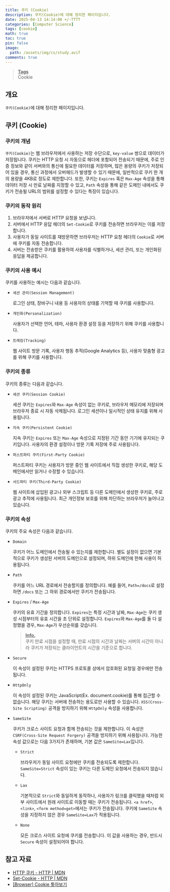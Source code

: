 ```yaml
---
title: 쿠키 (Cookie)
description: 쿠키(Cookie)에 대해 정리한 페이지입니다.
date: 2025-04-13 14:14:00 +/-TTTT
categories: [Computer Science]
tags: [cookie]
math: true
toc: true
pin: false
image:
  path: /assets/img/cs/study.avif
comments: true
---
```


<blockquote class="prompt-info"><p><strong><u>Tags</u></strong><br>
Cookie</p></blockquote>

## 개요

`쿠키(Cookie)`에 대해 정리한 페이지입니다.

## 쿠키 (Cookie)

### 쿠키의 개념

`쿠키(Cookie)`는 웹 브라우저에서 사용하는 저장 수단으로, `key-value` 쌍으로 데이터가 저장됩니다. 쿠키는 HTTP 요청 시 자동으로 헤더에 포함되어 전송되기 때문에, 주로 인증 정보와 같이 서버와의 통신에 필요한 데이터를 저장하며, 많은 용량의 쿠키가 저장되어 있을 경우, 통신 과정에서 오버헤드가 발생할 수 있기 때문에, 일반적으로 쿠키 한 개의 용량을 4KB로 정도로 제한합니다. 또한, 쿠키는 `Expires` 혹은 `Max-Age` 속성을 통해 데이터 저장 시 만료 날짜를 지정할 수 있고, `Path` 속성을 통해 같은 도메인 내에서도 쿠키가 전송될 URL의 범위를 설정할 수 있다는 특징이 있습니다.

### 쿠키의 동작 원리

1. 브라우저에서 서버로 HTTP 요청을 보냅니다.
2. 서버에서 HTTP 응답 헤더의 `Set-Cookie`로 쿠키를 전송하면 브라우저는 이를 저장합니다.
3. 사용자가 동일 사이트를 재방문하면 브라우저는 HTTP 요청 헤더의 `Cookie`로 서버에 쿠키를 자동 전송합니다.
4. 서버는 전송받은 쿠키를 활용하여 사용자를 식별하거나, 세션 관리, 또는 개인화된 응답을 제공합니다.

### 쿠키의 사용 예시

쿠키를 사용하는 예시는 다음과 같습니다.

- `세션 관리(Session Management)`

  로그인 상태, 장바구니 내용 등 사용자의 상태를 기억할 때 쿠키를 사용합니다.

- `개인화(Personalization)`

  사용자가 선택한 언어, 테마, 사용자 환경 설정 등을 저장하기 위해 쿠키를 사용합니다.

- `트래킹(Tracking)`

  웹 사이트 방문 기록, 사용자 행동 추적(Google Analytics 등), 사용자 맞춤형 광고를 위해 쿠키를 사용합니다.

### 쿠키의 종류

쿠키의 종류는 다음과 같습니다.

- `세션 쿠키(Session Cookie)`

  세션 쿠키는 `Expires`와 `Max-Age` 속성이 없는 쿠키로, 브라우저 메모리에 저장되며 브라우저 종료 시 자동 삭제됩니다. 로그인 세션이나 일시적인 상태 유지를 위해 사용됩니다.

- `지속 쿠키(Persistent Cookie)`

  지속 쿠키는 `Expires` 또는 `Max-Age` 속성으로 지정된 기간 동안 기기에 유지되는 쿠키입니다. 사용자의 환경 설정이나 방문 기록 저장에 주로 사용됩니다.

- `퍼스트파티 쿠키(First-Party Cookie)`

  퍼스트파티 쿠키는 사용자가 방문 중인 웹 사이트에서 직접 생성한 쿠키로, 해당 도메인에서만 읽거나 수정할 수 있습니다.

- `서드파티 쿠키(Third-Party Cookie)`

  웹 사이트에 삽입된 광고나 외부 스크립트 등 다른 도메인에서 생성한 쿠키로, 주로 광고 추적에 사용됩니다. 최근 개인정보 보호를 위해 차단하는 브라우저가 늘어나고 있습니다.

### 쿠키의 속성

쿠키의 주요 속성은 다음과 같습니다.

- `Domain`

  쿠키가 어느 도메인에서 전송될 수 있는지를 제한합니다. 별도 설정이 없으면 기본적으로 쿠키가 생성된 서버의 도메인으로 설정되며, 하위 도메인에 한해 사용이 허용됩니다.

- `Path`

  쿠키를 어느 URL 경로에서 전송할지를 정의합니다. 예를 들어, `Path=/docs`로 설정하면 `/docs` 또는 그 하위 경로에서만 쿠키가 전송됩니다.

- `Expires` / `Max-Age`

  쿠키의 유효 기간을 정의합니다. `Expires`는 특정 시간과 날짜, `Max-Age`는 쿠키 생성 시점부터의 유효 시간을 초 단위로 설정합니다. `Expires`와 `Max-Age`를 둘 다 설정했을 경우, `Max-Age`가 우선순위를 갖습니다.

  <blockquote class="prompt-info"><p><strong><u>Info.</u></strong><br>
  쿠키 만료 시점을 설정할 때, 만료 시점의 시간과 날짜는 서버의 시간이 아니라 쿠키가 저장되는 클라이언트의 시간을 기준으로 합니다.</p></blockquote>

- `Secure`

  이 속성이 설정된 쿠키는 HTTPS 프로토콜 상에서 암호화된 요청일 경우에만 전송됩니다.

- `HttpOnly`

  이 속성이 설정된 쿠키는 JavaScript(Ex. document.cookie)를 통해 접근할 수 없습니다. 해당 쿠키는 서버에 전송하는 용도로만 사용할 수 있습니다. `XSS(Cross-Site Scripting)` 공격을 방지하기 위해 `HttpOnly` 속성을 사용합니다.

- `SameSite`

  쿠키가 크로스 사이트 요청과 함께 전송되는 것을 제한합니다. 이 속성은 `CSRF(Cross-Site Request Forgery)` 공격을 방지하기 위해 사용됩니다. 가능한 속성 값으로는 다음 3가지가 존재하며, 기본 값은 `SameSite=Lax`입니다.

  - `Strict`

    브라우저가 동일 사이트 요청에만 쿠키를 전송되도록 제한합니다. `SameSite=Strict` 속성이 있는 쿠키는 다른 도메인 요청에서 전송되지 않습니다.

  - `Lax`

    기본적으로 `Strict`와 동일하게 동작하나, 사용자가 링크를 클릭했을 때처럼 외부 사이트에서 원래 사이트로 이동할 때는 쿠키가 전송됩니다. `<a href>`, `<link>`, `<form method=get>`에서는 쿠키가 전송됩니다. 쿠키에 `SameSite` 속성을 지정하지 않은 경우 `SameSite=Lax`가 적용됩니다.

  - `None`

    모든 크로스 사이트 요청에 쿠키를 전송합니다. 이 값을 사용하는 경우, 반드시 `Secure` 속성이 설정되어야 합니다.

## 참고 자료

- <a href="https://developer.mozilla.org/ko/docs/Web/HTTP/Guides/Cookies" target="_blank">HTTP 쿠키 - HTTP | MDN</a>
- <a href="https://developer.mozilla.org/ko/docs/Web/HTTP/Reference/Headers/Set-Cookie" target="_blank">Set-Cookie - HTTP | MDN</a>
- <a href="https://beomy.github.io/tech/browser/cookie/" target="_blank">[Browser] Cookie 톺아보기</a>
